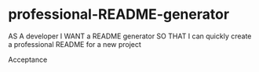 # professional-README-generator

AS A developer
I WANT a README generator
SO THAT I can quickly create a professional README for a new project

Acceptance
